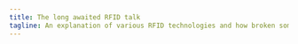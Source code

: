 ```yaml
---
title: The long awaited RFID talk
tagline: An explanation of various RFID technologies and how broken some of them are.
---
```


